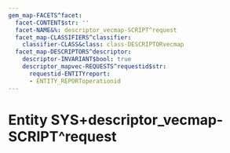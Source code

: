 ```yaml
---
gem_map-FACETS^facet:
  facet-CONTENT$str: ''
  facet-NAME&%: descriptor_vecmap-SCRIPT^request
  facet_map-CLASSIFIERS^classifier:
    classifier-CLASS&class: class-DESCRIPTORvecmap
  facet_map-DESCRIPTORS^descriptor:
    descriptor-INVARIANT$bool: true
    descriptor_mapvec-REQUESTS^requestid$str:
      requestid-ENTITYreport:
      - ENTITY_REPORToperationid
---
```

# Entity SYS+descriptor_vecmap-SCRIPT^request


